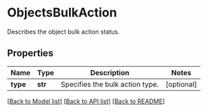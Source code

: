 # ObjectsBulkAction

Describes the object bulk action status.

## Properties
Name | Type | Description | Notes
------------ | ------------- | ------------- | -------------
**type** | **str** | Specifies the bulk action type. | [optional] 

[[Back to Model list]](../README.md#documentation-for-models) [[Back to API list]](../README.md#documentation-for-api-endpoints) [[Back to README]](../README.md)


